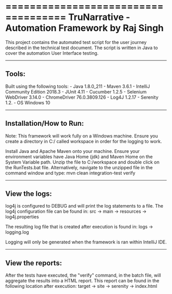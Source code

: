 ====================================
TruNarrative - Automation Framework
by Raj Singh
====================================

This project contains the automated test script for the user journey
described in the technical test document. The script is written in Java
to cover the automation User Interface testing.


------
Tools:
------

Built using the following tools:
    - Java 1.8.0_211
    - Maven 3.6.1
    - IntelliJ Community Edition 2018.3
    - JUnit 4.11
    - Cucumber 1.2.5
    - Selenium WebDriver 3.14.0
    - ChromeDriver 76.0.3809.126
    - Log4J 1.2.17
    - Serenity 1.2.
    - OS Windows 10


-------------------------
Installation/How to Run:
-------------------------

Note: This framework will work fully on a Windows machine.
Ensure you create a directory in C:/ called workspace in order for the logging to work.

Install Java and Apache Maven onto your machine.
Ensure your environment variables have Java Home (jdk) and Maven Home on the System Variable path.
Unzip the file to C:/workspace and double click on the RunTests.bat file.
Alternatively, navigate to the unzipped file in the command window and type:
mvn clean integration-test verify


--------------
View the logs:
--------------

log4j is configured to DEBUG and will print the log statements to a file.
The log4j configuration file can be found in:
src -> main -> resources -> log4j.properties

The resulting log file that is created after execution is found in:
logs -> logging.log

Logging will only be generated when the framework is ran within IntelliJ IDE.


-----------------
View the reports:
-----------------

After the tests have executed, the "verify" command, in the batch file, will aggregate the results
into a HTML report. This report can be found in the following location after execution:
target -> site -> serenity -> index.html